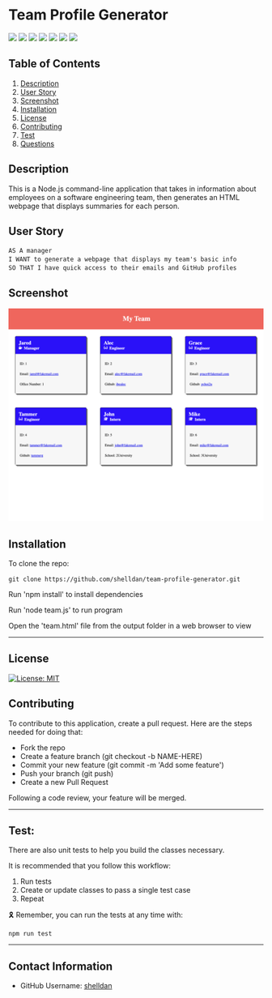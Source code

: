 # Team Profile Generator

<p>
    <img src="https://img.shields.io/badge/-HTML-red" />
    <img src="https://img.shields.io/badge/-CSS-lightgrey" />
    <img src="https://img.shields.io/badge/-JavaScript-purple" />
    <img src="https://img.shields.io/badge/-Node-green" />
    <img src="https://img.shields.io/badge/-OOP-blue" />
    <img src="https://img.shields.io/badge/-npm-yellow" />
    <img src="https://img.shields.io/badge/-Jest-red" />
</p>


## Table of Contents
1. [Description](#description)
2. [User Story](#user-story)
3. [Screenshot](#screenshot)
4. [Installation](#installation)
5. [License](#license)
6. [Contributing](#contributing)
7. [Test](#test)
8. [Questions](#contact-information)

## Description
This is a Node.js command-line application that takes in information about employees on a software engineering team, then generates an HTML webpage that displays summaries for each person.


## User Story
```md
AS A manager
I WANT to generate a webpage that displays my team's basic info
SO THAT I have quick access to their emails and GitHub profiles
```

## Screenshot
![](assets/images/team.png)

## Installation
To clone the repo:
```
git clone https://github.com/shelldan/team-profile-generator.git
``` 
Run 'npm install' to install dependencies

Run 'node team.js' to run program

Open the 'team.html' file from the output folder in a web browser to view

---

## License
[![License: MIT](https://img.shields.io/badge/License-MIT-blue.svg)](https://opensource.org/licenses/MIT) 

## Contributing 
To contribute to this application, create a pull request.
Here are the steps needed for doing that:
- Fork the repo
- Create a feature branch (git checkout -b NAME-HERE)
- Commit your new feature (git commit -m 'Add some feature')
- Push your branch (git push)
- Create a new Pull Request

Following a code review, your feature will be merged.

---

## Test:
There are also unit tests to help you build the classes necessary.

It is recommended that you follow this workflow:

1. Run tests
2. Create or update classes to pass a single test case
3. Repeat

🎗 Remember, you can run the tests at any time with:


    npm run test

---

## Contact Information
* GitHub Username: [shelldan](https://github.com/shelldan)



